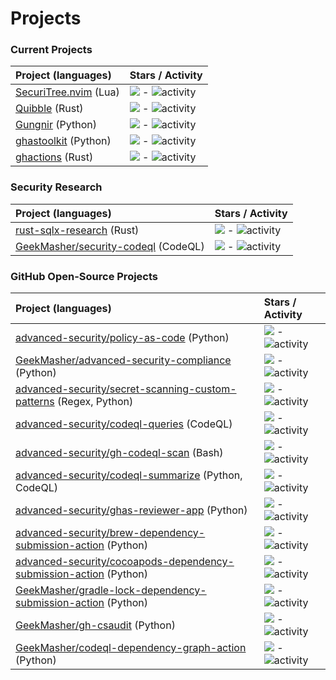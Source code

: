 # Projects

<!-- PROJECTS -->
### Current Projects

| Project (languages) | Stars / Activity |
| :------------------ | :--------------- |
| [SecuriTree.nvim](https://github.com/GeekMasher/securitree.nvim) (Lua)| ![](https://img.shields.io/github/stars/GeekMasher/securitree.nvim?style=flat-square) - ![activity](https://img.shields.io/github/last-commit/GeekMasher/securitree.nvim?style=flat-square) |
| [Quibble](https://github.com/GeekMasher/quibble) (Rust)| ![](https://img.shields.io/github/stars/GeekMasher/quibble?style=flat-square) - ![activity](https://img.shields.io/github/last-commit/GeekMasher/quibble?style=flat-square) |
| [Gungnir](https://github.com/GeekMasher/gungnir) (Python)| ![](https://img.shields.io/github/stars/GeekMasher/gungnir?style=flat-square) - ![activity](https://img.shields.io/github/last-commit/GeekMasher/gungnir?style=flat-square) |
| [ghastoolkit](https://github.com/GeekMasher/ghastoolkit) (Python)| ![](https://img.shields.io/github/stars/GeekMasher/ghastoolkit?style=flat-square) - ![activity](https://img.shields.io/github/last-commit/GeekMasher/ghastoolkit?style=flat-square) |
| [ghactions](https://github.com/GeekMasher/ghactions) (Rust)| ![](https://img.shields.io/github/stars/GeekMasher/ghactions?style=flat-square) - ![activity](https://img.shields.io/github/last-commit/GeekMasher/ghactions?style=flat-square) |

### Security Research

| Project (languages) | Stars / Activity |
| :------------------ | :--------------- |
| [rust-sqlx-research](https://github.com/GeekMasher/rust-sqlx-research) (Rust)| ![](https://img.shields.io/github/stars/GeekMasher/rust-sqlx-research?style=flat-square) - ![activity](https://img.shields.io/github/last-commit/GeekMasher/rust-sqlx-research?style=flat-square) |
| [GeekMasher/security-codeql](https://github.com/GeekMasher/security-codeql) (CodeQL)| ![](https://img.shields.io/github/stars/GeekMasher/security-codeql?style=flat-square) - ![activity](https://img.shields.io/github/last-commit/GeekMasher/security-codeql?style=flat-square) |

### GitHub Open-Source Projects

| Project (languages) | Stars / Activity |
| :------------------ | :--------------- |
| [advanced-security/policy-as-code](https://github.com/advanced-security/policy-as-code) (Python)| ![](https://img.shields.io/github/stars/advanced-security/policy-as-code?style=flat-square) - ![activity](https://img.shields.io/github/last-commit/advanced-security/policy-as-code?style=flat-square) |
| [GeekMasher/advanced-security-compliance](https://github.com/GeekMasher/advanced-security-compliance) (Python)| ![](https://img.shields.io/github/stars/GeekMasher/advanced-security-compliance?style=flat-square) - ![activity](https://img.shields.io/github/last-commit/GeekMasher/advanced-security-compliance?style=flat-square) |
| [advanced-security/secret-scanning-custom-patterns](https://github.com/advanced-security/secret-scanning-custom-patterns) (Regex, Python)| ![](https://img.shields.io/github/stars/advanced-security/secret-scanning-custom-patterns?style=flat-square) - ![activity](https://img.shields.io/github/last-commit/advanced-security/secret-scanning-custom-patterns?style=flat-square) |
| [advanced-security/codeql-queries](https://github.com/advanced-security/codeql-queries) (CodeQL)| ![](https://img.shields.io/github/stars/advanced-security/codeql-queries?style=flat-square) - ![activity](https://img.shields.io/github/last-commit/advanced-security/codeql-queries?style=flat-square) |
| [advanced-security/gh-codeql-scan](https://github.com/advanced-security/gh-codeql-scan) (Bash)| ![](https://img.shields.io/github/stars/advanced-security/gh-codeql-scan?style=flat-square) - ![activity](https://img.shields.io/github/last-commit/advanced-security/gh-codeql-scan?style=flat-square) |
| [advanced-security/codeql-summarize](https://github.com/advanced-security/codeql-summarize) (Python, CodeQL)| ![](https://img.shields.io/github/stars/advanced-security/codeql-summarize?style=flat-square) - ![activity](https://img.shields.io/github/last-commit/advanced-security/codeql-summarize?style=flat-square) |
| [advanced-security/ghas-reviewer-app](https://github.com/advanced-security/ghas-reviewer-app) (Python)| ![](https://img.shields.io/github/stars/advanced-security/ghas-reviewer-app?style=flat-square) - ![activity](https://img.shields.io/github/last-commit/advanced-security/ghas-reviewer-app?style=flat-square) |
| [advanced-security/brew-dependency-submission-action](https://github.com/advanced-security/brew-dependency-submission-action) (Python)| ![](https://img.shields.io/github/stars/advanced-security/brew-dependency-submission-action?style=flat-square) - ![activity](https://img.shields.io/github/last-commit/advanced-security/brew-dependency-submission-action?style=flat-square) |
| [advanced-security/cocoapods-dependency-submission-action](https://github.com/advanced-security/cocoapods-dependency-submission-action) (Python)| ![](https://img.shields.io/github/stars/advanced-security/cocoapods-dependency-submission-action?style=flat-square) - ![activity](https://img.shields.io/github/last-commit/advanced-security/cocoapods-dependency-submission-action?style=flat-square) |
| [GeekMasher/gradle-lock-dependency-submission-action](https://github.com/GeekMasher/gradle-lock-dependency-submission-action) (Python)| ![](https://img.shields.io/github/stars/GeekMasher/gradle-lock-dependency-submission-action?style=flat-square) - ![activity](https://img.shields.io/github/last-commit/GeekMasher/gradle-lock-dependency-submission-action?style=flat-square) |
| [GeekMasher/gh-csaudit](https://github.com/GeekMasher/gh-csaudit) (Python)| ![](https://img.shields.io/github/stars/GeekMasher/gh-csaudit?style=flat-square) - ![activity](https://img.shields.io/github/last-commit/GeekMasher/gh-csaudit?style=flat-square) |
| [GeekMasher/codeql-dependency-graph-action](https://github.com/GeekMasher/codeql-dependency-graph-action) (Python)| ![](https://img.shields.io/github/stars/GeekMasher/codeql-dependency-graph-action?style=flat-square) - ![activity](https://img.shields.io/github/last-commit/GeekMasher/codeql-dependency-graph-action?style=flat-square) |


<!-- PROJECTS END -->

